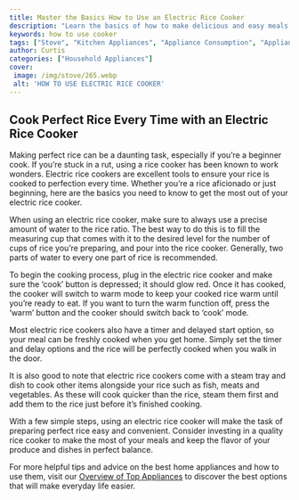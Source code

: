 ```yaml
---
title: Master the Basics How to Use an Electric Rice Cooker
description: "Learn the basics of how to make delicious and easy meals with the help of an electric rice cooker From tips on learning your cooker to advice for perfect cooking this guide will help you become a master chef in no time"
keywords: how to use cooker
tags: ["Stove", "Kitchen Appliances", "Appliance Consumption", "Appliance Guide"]
author: Curtis
categories: ["Household Appliances"]
cover: 
 image: /img/stove/265.webp
 alt: 'HOW TO USE ELECTRIC RICE COOKER'
---
```

## Cook Perfect Rice Every Time with an Electric Rice Cooker

Making perfect rice can be a daunting task, especially if you’re a beginner cook. If you’re stuck in a rut, using a rice cooker has been known to work wonders. Electric rice cookers are excellent tools to ensure your rice is cooked to perfection every time. Whether you’re a rice aficionado or just beginning, here are the basics you need to know to get the most out of your electric rice cooker.

When using an electric rice cooker, make sure to always use a precise amount of water to the rice ratio. The best way to do this is to fill the measuring cup that comes with it to the desired level for the number of cups of rice you’re preparing, and pour into the rice cooker. Generally, two parts of water to every one part of rice is recommended.

To begin the cooking process, plug in the electric rice cooker and make sure the ‘cook’ button is depressed; it should glow red. Once it has cooked, the cooker will switch to warm mode to keep your cooked rice warm until you’re ready to eat. If you want to turn the warm function off, press the ‘warm’ button and the cooker should switch back to ‘cook’ mode.

Most electric rice cookers also have a timer and delayed start option, so your meal can be freshly cooked when you get home. Simply set the timer and delay options and the rice will be perfectly cooked when you walk in the door.

It is also good to note that electric rice cookers come with a steam tray and dish to cook other items alongside your rice such as fish, meats and vegetables. As these will cook quicker than the rice, steam them first and add them to the rice just before it’s finished cooking.

With a few simple steps, using an electric rice cooker will make the task of preparing perfect rice easy and convenient. Consider investing in a quality rice cooker to make the most of your meals and keep the flavor of your produce and dishes in perfect balance.

For more helpful tips and advice on the best home appliances and how to use them, visit our [Overview of Top Appliances](./pages/appliance-overview) to discover the best options that will make everyday life easier.
